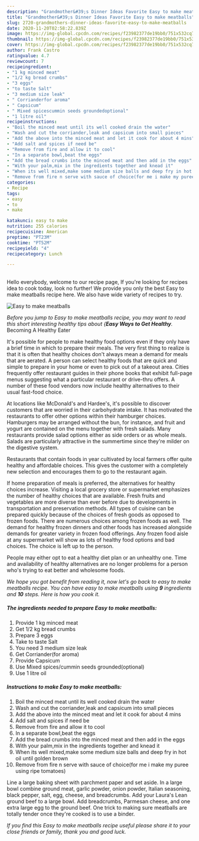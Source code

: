 ```yaml
---
description: "Grandmother&#39;s Dinner Ideas Favorite Easy to make meatballs"
title: "Grandmother&#39;s Dinner Ideas Favorite Easy to make meatballs"
slug: 2720-grandmothers-dinner-ideas-favorite-easy-to-make-meatballs
date: 2020-11-20T02:58:22.839Z
image: https://img-global.cpcdn.com/recipes/f23982377de19bb0/751x532cq70/easy-to-make-meatballs-recipe-main-photo.jpg
thumbnail: https://img-global.cpcdn.com/recipes/f23982377de19bb0/751x532cq70/easy-to-make-meatballs-recipe-main-photo.jpg
cover: https://img-global.cpcdn.com/recipes/f23982377de19bb0/751x532cq70/easy-to-make-meatballs-recipe-main-photo.jpg
author: Frank Castro
ratingvalue: 4.7
reviewcount: 7
recipeingredient:
- "1 kg minced meat"
- "1/2 kg bread crumbs"
- "3 eggs"
- "to taste Salt"
- "3 medium size leak"
- " Corrianderfor aroma"
- " Capsicum"
- " Mixed spicescummin seeds groundedoptional"
- "1 litre oil"
recipeinstructions:
- "Boil the minced meat until its well cooked drain the water"
- "Wash and cut the corriander,leak and capsicum into small pieces"
- "Add the above into the minced meat and let it cook for about 4 mins"
- "Add salt and spices if need be"
- "Remove from fire and allow it to cool"
- "In a separate bowl,beat the eggs"
- "Add the bread crumbs into the minced meat and then add in the eggs"
- "With your palm,mix in the ingredients together and knead it"
- "When its well mixed,make some medium size balls and deep fry in hot oil until golden brown"
- "Remove from fire n serve with sauce of choice(for me i make my puree using ripe tomatoes)"
categories:
- Recipe
tags:
- easy
- to
- make

katakunci: easy to make 
nutrition: 255 calories
recipecuisine: American
preptime: "PT23M"
cooktime: "PT52M"
recipeyield: "4"
recipecategory: Lunch

---
```

<br>
Hello everybody, welcome to our recipe page, If you're looking for recipes idea to cook today, look no further! We provide you only the best Easy to make meatballs recipe here. We also have wide variety of recipes to try.
<br>


![Easy to make meatballs](https://img-global.cpcdn.com/recipes/f23982377de19bb0/751x532cq70/easy-to-make-meatballs-recipe-main-photo.jpg)

<i>Before you jump to Easy to make meatballs recipe, you may want to read this short interesting healthy tips about {<strong>Easy Ways to Get Healthy</strong>.</i>
Becoming A Healthy Eater

It's possible for people to make healthy food options even if they only have a brief time in which to prepare their meals. The very first thing to realize is that it is often that healthy choices don't always mean a demand for meals that are aerated. A person can select healthy foods that are quick and simple to prepare in your home or even to pick out of a takeout area. Cities frequently offer restaurant guides in their phone books that exhibit full-page menus suggesting what a particular restaurant or drive-thru offers. A number of these food vendors now include healthy alternatives to their usual fast-food choice.

At locations like McDonald's and Hardee's, it's possible to discover customers that are worried in their carbohydrate intake.  It has motivated the restaurants to offer other options within their hamburger choices. Hamburgers may be arranged without the bun, for instance, and fruit and yogurt are contained on the menu together with fresh salads. Many restaurants provide salad options either as side orders or as whole meals.  Salads are particularly attractive in the summertime since they're milder on the digestive system.

Restaurants that contain foods in year cultivated by local farmers offer quite healthy and affordable choices.  This gives the customer with a completely new selection and encourages them to go to the restaurant again.

If home preparation of meals is preferred, the alternatives for healthy choices increase. Visiting a local grocery store or supermarket emphasizes the number of healthy choices that are available. Fresh fruits and vegetables are more diverse than ever before due to developments in transportation and preservation methods.  All types of cuisine can be prepared quickly because of the choices of fresh goods as opposed to frozen foods. There are numerous choices among frozen foods as well. The demand for healthy frozen dinners and other foods has increased alongside demands for greater variety in frozen food offerings. Any frozen food aisle at any supermarket will show as lots of healthy food options and bad choices. The choice is left up to the person.

People may either opt to eat a healthy diet plan or an unhealthy one. Time and availability of healthy alternatives are no longer problems for a person who's trying to eat better and wholesome foods.


<i>We hope you got benefit from reading it, now let's go back to easy to make meatballs recipe. You can have easy to make meatballs using <strong>9</strong> ingredients and <strong>10</strong> steps. Here is how you cook it.
</i>

##### The ingredients needed to prepare Easy to make meatballs:

1. Provide 1 kg minced meat
1. Get 1/2 kg bread crumbs
1. Prepare 3 eggs
1. Take to taste Salt
1. You need 3 medium size leak
1. Get  Corriander(for aroma)
1. Provide  Capsicum
1. Use  Mixed spices/cummin seeds grounded(optional)
1. Use 1 litre oil


##### Instructions to make Easy to make meatballs:

1. Boil the minced meat until its well cooked drain the water
1. Wash and cut the corriander,leak and capsicum into small pieces
1. Add the above into the minced meat and let it cook for about 4 mins
1. Add salt and spices if need be
1. Remove from fire and allow it to cool
1. In a separate bowl,beat the eggs
1. Add the bread crumbs into the minced meat and then add in the eggs
1. With your palm,mix in the ingredients together and knead it
1. When its well mixed,make some medium size balls and deep fry in hot oil until golden brown
1. Remove from fire n serve with sauce of choice(for me i make my puree using ripe tomatoes)


Line a large baking sheet with parchment paper and set aside. In a large bowl combine ground meat, garlic powder, onion powder, Italian seasoning, black pepper, salt, egg, cheese, and breadcrumbs. Add your Laura&#39;s Lean ground beef to a large bowl. Add breadcrumbs, Parmesan cheese, and one extra large egg to the ground beef. One trick to making sure meatballs are totally tender once they&#39;re cooked is to use a binder. 

<i>If you find this Easy to make meatballs recipe useful please share it to your close friends or family, thank you and good luck.</i>
